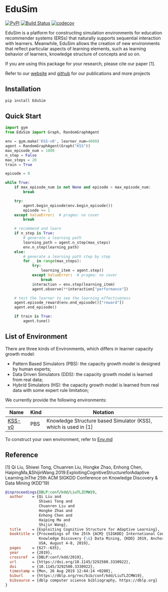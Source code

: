 # EduSim
[![PyPI](https://img.shields.io/pypi/v/EduSim)](https://pypi.python.org/pypi/EduSim)
[![Build Status](https://www.travis-ci.org/tswsxk/EduSim.svg?branch=master)](https://www.travis-ci.org/tswsxk/EduSim)
[![codecov](https://codecov.io/gh/tswsxk/EduSim/branch/master/graph/badge.svg)](https://codecov.io/gh/tswsxk/EduSim)

EduSim is a platform for constructing simulation environments for education recommender systems (ERSs) 
that naturally supports sequential interaction with learners. 
Meanwhile, EduSim allows the creation of new environments that reflect particular aspects of learning elements, 
such as learning behavior of learners, knowledge structure of concepts and so on.

If you are using this package for your research, please cite our paper [1].

Refer to our [website](http://base.ustc.edu.cn/) and [github](https://github.com/bigdata-ustc) for our publications and more projects

## Installation
```bash
pip install EduSim
```

## Quick Start
```python
import gym 
from EduSim import Graph, RandomGraphAgent

env = gym.make('KSS-v0', learner_num=4000)
agent = RandomGraphAgent(Graph("KSS"))
max_episode_num = 1000
n_step = False
max_steps = 20
train = True

episode = 0

while True:
    if max_episode_num is not None and episode > max_episode_num:
        break

    try:
        agent.begin_episode(env.begin_episode())
        episode += 1
    except ValueError:  # pragma: no cover
        break

    # recommend and learn
    if n_step is True:
        # generate a learning path
        learning_path = agent.n_step(max_steps)
        env.n_step(learning_path)
    else:
        # generate a learning path step by step
        for _ in range(max_steps):
            try:
                learning_item = agent.step()
            except ValueError:  # pragma: no cover
                break
            interaction = env.step(learning_item)
            agent.observe(**interaction["performance"])

    # test the learner to see the learning effectiveness
    agent.episode_reward(env.end_episode()["reward"])
    agent.end_episode()

    if train is True:
        agent.tune()
```

## List of Environment

There are three kinds of Environments, which differs in learner capacity growth model:
* Pattern Based Simulators (PBS): the capacity growth model is designed by human experts;
* Data Driven Simulators (DDS): the capacity growth model is learned from real data;
* Hybrid Simulators (HS): the capacity growth model is learned from real data with some expert rule limitation;

We currently provide the following environments:

Name | Kind | Notation
-|-|-
[KSS-v0](docs/Env.md) | PBS | Knowledge Structure based Simulator (KSS), which is used in [1]

To construct your own environment, refer to [Env.md](docs/Env.md)

## Reference
[1] Qi Liu, Shiwei Tong, Chuanren Liu, Hongke Zhao, Enhong Chen, HaipingMa,&ShijinWang.2019.ExploitingCognitiveStructureforAdaptive Learning.InThe 25th ACM SIGKDD Conference on Knowledge Discovery & Data Mining (KDD’19)
```bibtex
@inproceedings{DBLP:conf/kdd/LiuTLZCMW19,
  author    = {Qi Liu and
               Shiwei Tong and
               Chuanren Liu and
               Hongke Zhao and
               Enhong Chen and
               Haiping Ma and
               Shijin Wang},
  title     = {Exploiting Cognitive Structure for Adaptive Learning},
  booktitle = {Proceedings of the 25th {ACM} {SIGKDD} International Conference on
               Knowledge Discovery {\&} Data Mining, {KDD} 2019, Anchorage, AK,
               USA, August 4-8, 2019},
  pages     = {627--635},
  year      = {2019},
  crossref  = {DBLP:conf/kdd/2019},
  url       = {https://doi.org/10.1145/3292500.3330922},
  doi       = {10.1145/3292500.3330922},
  timestamp = {Mon, 26 Aug 2019 12:44:14 +0200},
  biburl    = {https://dblp.org/rec/bib/conf/kdd/LiuTLZCMW19},
  bibsource = {dblp computer science bibliography, https://dblp.org}
}
```
